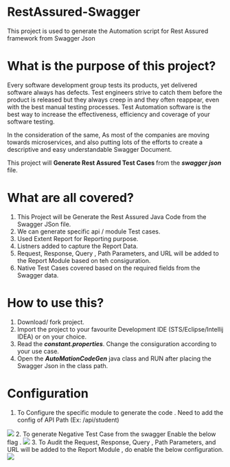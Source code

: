 # RestAssured-Swagger
This project is used to generate the Automation script for Rest Assured framework from Swagger Json

<!-- Jar file added.

activation-1.1.jar
animal-sniffer-annotations-1.17.jar
bson-3.0.4.jar
btf-1.2.jar
checker-compat-qual-2.5.2.jar
commons-codec-1.9.jar
commons-io-2.6.jar
commons-lang3-3.2.1.jar
commons-lang3-3.4.jar
commons-logging-1.2.jar
error_prone_annotations-2.2.0.jar
extentreports-4.0.6.jar
failureaccess-1.0.1.jar
freemarker-2.3.23.jar
groovy-3.0.3.jar
groovy-json-3.0.3.jar
groovy-xml-3.0.3.jar
gson-2.8.5.jar
guava-27.0.1-android.jar
hamcrest-2.1.jar
httpclient-4.5.3.jar
httpcore-4.4.6.jar
httpmime-4.5.3.jar
j2objc-annotations-1.1.jar
jackson-annotations-2.10.2.jar
jackson-core-2.10.2.jar
jackson-coreutils-1.6.jar
jackson-databind-2.10.2.jar
jackson-dataformat-yaml-2.10.2.jar
jackson-datatype-jsr310-2.10.1.jar
jakarta.activation-api-1.2.1.jar
jakarta.activation-api-1.2.2.jar
jakarta.validation-api-2.0.2.jar
jakarta.xml.bind-api-2.3.2.jar
jakarta.xml.bind-api-2.3.3.jar
jaxb-impl-2.3.3.jar
joda-time-2.9.7.jar
jopt-simple-5.0.3.jar
json-patch-1.6.jar
json-schema-core-1.2.8.jar
json-schema-validator-2.2.8.jar
json-simple-1.1.1.jar
jsoup-1.8.3.jar
jsr305-3.0.2.jar
libphonenumber-8.0.0.jar
listenablefuture-9999.0-empty-to-avoid-conflict-with-guava.jar
lombok.jar
mailapi-1.4.3.jar
mongodb-driver-3.0.4.jar
mongodb-driver-core-3.0.4.jar
msg-simple-1.1.jar
reactive-streams-1.0.2.jar
rest-assured-4.3.1.jar
rhino-1.7R4.jar
rxjava-2.1.14.jar
slf4j-api-1.7.30.jar
slf4j-ext-1.7.30.jar
swagger-models-1.6.1.jar
tagsoup-1.2.1.jar
uri-template-0.9.jar
validation-api-1.1.0.Final.jar -->

# What is the purpose of this project?
Every software development group tests its products, yet delivered software always has defects. Test engineers strive to catch them before the product is released but they always creep in and they often reappear, even with the best manual testing processes. Test Automation software is the best way to increase the effectiveness, efficiency and coverage of your software testing.

In the consideration of the same, As most of the companies are moving towards microservices, and also putting lots of the efforts to 
create a descriptive and easy understandable Swagger Document.

This project will <b>Generate Rest Assured Test Cases </b> from the <i><b>swagger json</b></i> file. 

# What are all covered?
1. This Project will be Generate the Rest Assured Java Code from the Swagger JSon file.
2. We can generate specific api / module Test cases.
3. Used Extent Report for Reporting purpose.
4. Listners added to capture the Report Data.
5. Request, Response, Query , Path Parameters, and  URL will be added to the Report Module based on teh consiguration.
6. Native Test Cases covered based on the required fields from the Swagger data.

# How to use this?
1. Download/ fork project.
2. Import the project to your favourite Development IDE (STS/Eclipse/Intellij IDEA) or on your choice.
3. Read the <b><i>constant.properties</i></b>. Change the consiguration according to your use case.
4. Open the <b><i>AutoMationCodeGen</i></b> java class and RUN after placing the Swagger Json in the class path.

# Configuration
1. To Configure the specific module to generate the code . Need to add the config of API Path (Ex: /api/student)
<img src="https://github.com/jgsudhakar735/RestAssured-Swagger/blob/master/docs/moduleidconfig.PNG">
2. To generate Negative Test Case from the swagger Enable the below flag . 
<img src="https://github.com/jgsudhakar735/RestAssured-Swagger/blob/master/docs/NegatieveTestConfig.PNG">
3. To Audit the Request, Response, Query , Path Parameters, and  URL will be added to the Report Module , do enable the below configuration.
<img src="https://github.com/jgsudhakar735/RestAssured-Swagger/blob/master/docs/logAuditConfig.PNG">